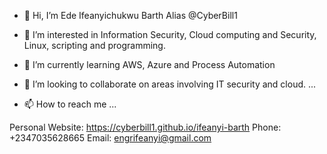 - 👋 Hi, I’m Ede Ifeanyichukwu Barth Alias @CyberBill1

- 👀 I’m interested in Information Security, Cloud computing and Security, Linux, scripting and programming.

- 🌱 I’m currently learning AWS, Azure and Process Automation

- 💞️ I’m looking to collaborate on areas involving IT security and cloud. ...

- 📫 How to reach me ...

Personal Website: https://cyberbill1.github.io/ifeanyi-barth
Phone: +2347035628665
Email: engrifeanyi@gmail.com
<!---
CyberBill1/CyberBill1 is a ✨ special ✨ repository because its `README.md` (this file) appears on your GitHub profile.
You can click the Preview link to take a look at your changes.
--->
